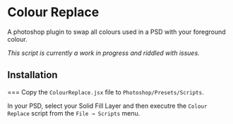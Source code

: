 Colour Replace
===

A photoshop plugin to swap all colours used in a PSD with your foreground colour.

*This script is currently a work in progress and riddled with issues.*

## Installation
===
Copy the `ColourReplace.jsx` file to `Photoshop/Presets/Scripts`.

In your PSD, select your Solid Fill Layer and then executre the `Colour Replace` script from the `File → Scripts` menu.

